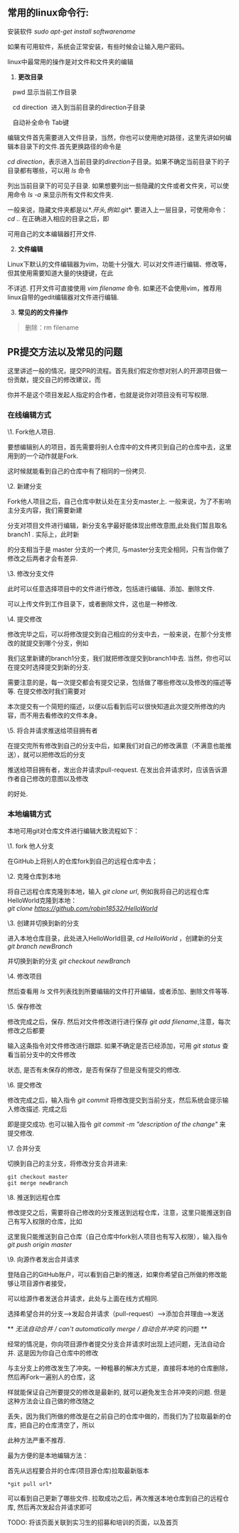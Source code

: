 ## 常用的linux命令行:

安装软件 *sudo apt-get install softwarename*  

如果有可用软件，系统会正常安装，有些时候会让输入用户密码。



linux中最常用的操作是对文件和文件夹的编辑  
1. **更改目录**  

    pwd   显示当前工作目录  

    cd direction  进入到当前目录的direction子目录

    自动补全命令 Tab键

编辑文件首先需要进入文件目录，当然，你也可以使用绝对路径，这里先讲如何编辑本目录下的文件.首先更换路径的命令是

*cd direction*，表示进入当前目录的*direction*子目录。如果不确定当前目录下的子目录都有哪些，可以用 *ls* 命令

列出当前目录下的可见子目录. 如果想要列出一些隐藏的文件或者文件夹，可以使用命令 *ls -a* 来显示所有文件和文件夹.

一般来说，隐藏文件夹都是以*.*开头,例如*.git*. 要进入上一层目录，可使用命令：*cd ..*  在正确进入相应的目录之后，即

可用自己的文本编辑器打开文件.

2. **文件编辑**

Linux下默认的文件编辑器为vim，功能十分强大. 可以对文件进行编辑、修改等，但其使用需要知道大量的快捷键，在此

不详述. 打开文件可直接使用 *vim filename* 命令. 如果还不会使用vim，推荐用linux自带的gedit编辑器对文件进行编辑.

3. **常见的的文件操作**

> 删除：rm filename
>



## PR提交方法以及常见的问题

这里讲述一般的情况，提交PR的流程。首先我们假定你想对别人的开源项目做一份贡献，提交自己的修改建议，而

你并不是这个项目发起人指定的合作者，也就是说你对项目没有可写权限.

### 在线编辑方式

\1. Fork他人项目.  

要想编辑别人的项目，首先需要将别人仓库中的文件拷贝到自己的仓库中去，这里用到的一个动作就是Fork.

这时候就能看到自己的仓库中有了相同的一份拷贝.

\2. 新建分支

Fork他人项目之后，自己仓库中默认处在主分支master上. 一般来说，为了不影响主分支内容，我们需要新建

分支对项目文件进行编辑，新分支名字最好能体现出修改意图,此处我们暂且取名 branch1 . 实际上，此时新

的分支相当于是 master 分支的一个拷贝, 与master分支完全相同，只有当你做了修改之后两者才会有差异.

\3. 修改分支文件

此时可以任意选择项目中的文件进行修改，包括进行编辑、添加、删除文件.

可以上传文件到工作目录下，或者删除文件，这也是一种修改.

\4. 提交修改

修改完毕之后，可以将修改提交到自己相应的分支中去，一般来说，在那个分支修改的就提交到哪个分支，例如

我们这里新建的branch1分支，我们就把修改提交到branch1中去. 当然，你也可以在提交时选择提交到新的分支.

需要注意的是，每一次提交都会有提交记录，包括做了哪些修改以及修改的描述等等. 在提交修改时我们需要对

本次提交有一个简短的描述，以便以后看到后可以很快知道此次提交所修改的内容，而不用去看修改的文件本身。

\5. 将合并请求推送给项目拥有者

在提交完所有修改到自己的分支中后，如果我们对自己的修改满意（不满意也能推送），就可以把修改后的分支

推送给项目拥有者，发出合并请求pull-request. 在发出合并请求时，应该告诉源作者自己修改的意图以及修改

的好处.

### 本地编辑方式

本地可用git对仓库文件进行编辑大致流程如下：

\1. fork 他人分支

在GitHub上将别人的仓库fork到自己的远程仓库中去；

\2. 克隆仓库到本地

将自己远程仓库克隆到本地，输入 *git clone url*, 例如我将自己的远程仓库HelloWorld克隆到本地：  
    *git clone https://github.com/robin18532/HelloWorld*

\3. 创建并切换到新的分支

进入本地仓库目录，此处进入HelloWorld目录, *cd HelloWorld* ，创建新的分支 *git branch newBranch*

并切换到新的分支 *git checkout newBranch*

\4. 修改项目

然后查看用 *ls* 文件列表找到所要编辑的文件打开编辑，或者添加、删除文件等等.

\5. 保存修改

修改完成之后，保存. 然后对文件修改进行进行保存 *git add filename*,注意，每次修改之后都要

输入这条指令对文件修改进行跟踪. 如果不确定是否已经添加，可用 *git status* 查看当前分支中的文件修改

状态, 是否有未保存的修改，是否有保存了但是没有提交的修改.

\6. 提交修改

修改完成之后，输入指令 *git commit* 将修改提交到当前分支，然后系统会提示输入修改描述. 完成之后

即是提交成功. 也可以输入指令 *git commit -m "description of the change"* 来提交修改.

\7. 合并分支

切换到自己的主分支，将修改分支合并进来:   

    git checkout master  
    git merge newBranch

\8. 推送到远程仓库

修改提交之后，需要将自己修改的分支推送到远程仓库，注意，这里只能推送到自己有写入权限的仓库，比如

这里我只能推送到自己仓库（自己仓库中fork别人项目也有写入权限），输入指令 *git push origin master*

\9. 向源作者发出合并请求

登陆自己的GitHub账户，可以看到自己新的推送，如果你希望自己所做的修改能够让项目源作者接受，

可以给源作者发送合并请求，此处与上面在线方式相同.

选择希望合并的分支——>发起合并请求（pull-request）——>添加合并理由——>发送


** *无法自动合并 / can't automatically merge / 自动合并冲突* 的问题 **

经常的情况是，你向项目源作者提交分支合并请求时出现上述问题，无法自动合并. 这是因为你自己仓库中的修改

与主分支上的修改发生了冲突。一种粗暴的解决方式是，直接将本地的仓库删除，然后再Fork一遍别人的仓库，这

样就能保证自己所要提交的修改是最新的, 就可以避免发生合并冲突的问题. 但是这种方法会让自己做的修改随之

丢失，因为我们所做的修改是在之前自己的仓库中做的，而我们为了拉取最新的仓库，把自己的仓库清空了，所以

此种方法严重不推荐.

最为方便的是本地编辑方法：

首先从远程要合并的仓库(项目源仓库)拉取最新版本

    *git pull url*

可以看到自己更新了哪些文件. 拉取成功之后，再次推送本地仓库到自己的远程仓库, 然后再次发起合并请求即可

TODO: 将该页面关联到实习生的招募和培训的页面，以及首页
